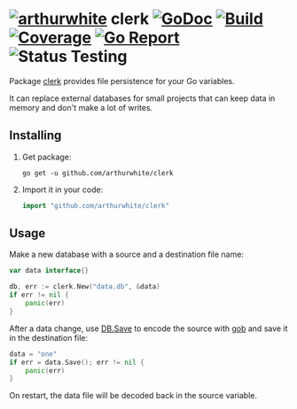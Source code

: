 # [![arthurwhite](https://avatars.githubusercontent.com/u/18078923?s=20)](https://github.com/arthurwhite) clerk [![GoDoc](https://godoc.org/github.com/arthurwhite/clerk?status.svg)](https://godoc.org/github.com/arthurwhite/clerk) [![Build](https://travis-ci.org/arthurwhite/clerk.svg?branch=master)](https://travis-ci.org/arthurwhite/clerk) [![Coverage](https://coveralls.io/repos/github/arthurwhite/clerk/badge.svg?branch=master)](https://coveralls.io/github/arthurwhite/clerk?branch=master) [![Go Report](https://goreportcard.com/badge/github.com/arthurwhite/clerk)](https://goreportcard.com/report/github.com/arthurwhite/clerk) ![Status Testing](https://img.shields.io/badge/status-testing-orange.svg)

Package [clerk](https://godoc.org/github.com/arthurwhite/clerk) provides file persistence for your Go variables.

It can replace external databases for small projects that can keep data in memory and don't make a lot of writes.

## Installing

1. Get package:

	```Shell
	go get -u github.com/arthurwhite/clerk
	```

2. Import it in your code:

	```Go
	import "github.com/arthurwhite/clerk"
	```

## Usage

Make a new database with a source and a destination file name:

```Go
var data interface{}

db, err := clerk.New("data.db", &data)
if err != nil {
	panic(err)
}
```

After a data change, use [DB.Save](https://godoc.org/github.com/arthurwhite/clerk#DB.Save) to encode the source with [gob](https://golang.org/pkg/encoding/gob/) and save it in the destination file:

```Go
data = "one"
if err = data.Save(); err != nil {
	panic(err)
}
```

On restart, the data file will be decoded back in the source variable.
